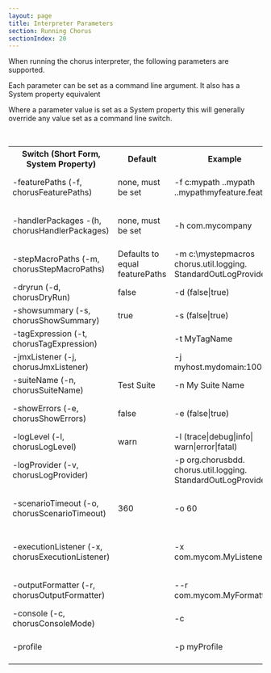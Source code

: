 ```yaml
---
layout: page
title: Interpreter Parameters
section: Running Chorus
sectionIndex: 20
---
```


When running the chorus interpreter, the following parameters are supported. 
 
Each parameter can be set as a command line argument. It also has a System property equivalent

Where a parameter value is set as a System property this will generally override any value set as a command line switch.

<br/>

<table>
<tr>
  <th>Switch (Short Form, System Property)</th><th>Default</th><th>Example</th><th>Description</th>
</tr>
<tr>
  <td>-featurePaths (-f, chorusFeaturePaths)</td>
  <td>none, must be set</td>
  <td>-f c:mypath ..mypath ..mypathmyfeature.feature</td>
  <td>Relative or absolute paths to the directories containing your feature files or paths to specific feature files. Directories will be searched recursively</td>
</tr>
<tr>
  <td>-handlerPackages -(h, chorusHandlerPackages)</td>
  <td>none, must be set</td>
  <td>-h com.mycompany</td>
  <td>Handler package names to restrict the search for handler classes. Any packages which are subpackages/descendants of the package names specified are also included</td>
</tr>
<tr>
  <td>-stepMacroPaths (-m, chorusStepMacroPaths)</td>
  <td>Defaults to equal featurePaths</td>
  <td>-m c:\mystepmacros<br />chorus.util.logging.<br />StandardOutLogProvider</td>
  <td>Optionally allows your .stepmacro to be located in separate directory paths from you feature files. If not specified featurePaths will be used</td>
</tr>
<tr>
  <td>-dryrun (-d, chorusDryRun)</td>
  <td>false</td>
  <td>-d (false|true)</td>
  <td>Whether to actually execute steps or just detect and log the discovery of handlers and step definitions</td>
</tr>
<tr>
  <td>-showsummary (-s, chorusShowSummary)</td>
  <td>true</td>
  <td>-s (false|true)</td>
  <td>Whether to show the closing summary of pass/fail information</td>
</tr>
<tr>
  <td>-tagExpression (-t, chorusTagExpression)</td>
  <td></td>
  <td>-t MyTagName</td>
  <td>One or more tags which can be used to restrict features which are executed</td>
</tr>
<tr>
  <td>-jmxListener (-j, chorusJmxListener)</td>
  <td></td>
  <td>-j myhost.mydomain:1001</td>
  <td>Network address of an agent which will receive execution events as the interpreter runs</td>
</tr>
<tr>
  <td>-suiteName (-n, chorusSuiteName)</td>
  <td>Test Suite</td>
  <td>-n My Suite Name</td>
  <td>Name for the test suite to be run</td>
</tr>
<tr>
  <td>-showErrors (-e, chorusShowErrors)</td>
  <td>false</td>
  <td>-e (false|true)</td>
  <td>Whether stack traces should be shown in the interpreter output (rather than just a message) when step implementations throws exceptions</td>
</tr>
<tr>
  <td>-logLevel (-l, chorusLogLevel)</td>
  <td>warn</td>
  <td>-l (trace|debug|info|<br/>warn|error|fatal)</td>
  <td>The log level to be used by Chorus' built in log provider</td>
</tr>
<tr>
  <td>-logProvider (-v, chorusLogProvider)</td>
  <td></td>
  <td>-p org.chorusbdd.<br />chorus.util.logging.<br />StandardOutLogProvider</td>
  <td>The log provider which chorus uses for its log output and errors (n.b. the interpreter output is written to the interpreter process Standard out)</td>
</tr>
<tr>
  <td>-scenarioTimeout (-o, chorusScenarioTimeout)</td>
  <td>360</td>
  <td>-o 60</td>
  <td>Number of seconds after which a scenario will timeout. This should prevent a hung test case. Chorus will first try to interrupt the test thread. If this fails the chorus interpreter will be killed</td>
</tr>
<tr>
  <td>-executionListener (-x, chorusExecutionListener)</td>
  <td></td>
  <td>-x com.mycom.MyListener</td>
  <td>One or more classes which implements org.chorusbdd.chorus.executionlistener.ExecutionListener to receive lifecycle callbacks during the interpeter session. Must provide a nullary constructor.</td>
</tr>
<tr>
  <td>-outputFormatter (-r, chorusOutputFormatter)</td>
  <td></td>
  <td>--r com.mycom.MyFormatter</td>
  <td>A formatter which handles Chorus' output. A custom implementation can be supplied to change the way interpreter output and logging is displayedA</td>
</tr>
<tr>
  <td>-console (-c, chorusConsoleMode)</td>
  <td></td>
  <td>-c</td>
  <td>Turn on console output (better progress information). Use this switch when running Chorus in a console or IDE</td>
</tr>
<tr>
    <td>-profile</td>
    <td></td>
    <td>-p myProfile</td>
    <td>The profile to use for this chorus test suite, this can be used to select configuration properties prefixed by profile.profileName</td>
</tr>
</table>
